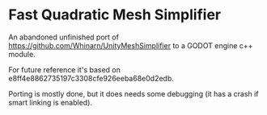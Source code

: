 # Fast Quadratic Mesh Simplifier

An abandoned unfinished port of https://github.com/Whinarn/UnityMeshSimplifier to a GODOT engine c++ module.

For future reference it's based on e8ff4e8862735197c3308cfe926eeba68e0d2edb.

Porting is mostly done, but it does needs some debugging (it has a crash if smart linking is enabled).
